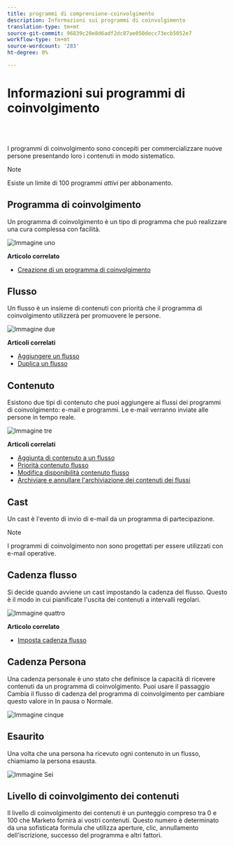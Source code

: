 ```yaml
---
title: programmi di comprensione-coinvolgimento
description: Informazioni sui programmi di coinvolgimento
translation-type: tm+mt
source-git-commit: 96839c20e8d6adf2dc87ae050decc73ecb5052e7
workflow-type: tm+mt
source-wordcount: '283'
ht-degree: 0%

---
```



# Informazioni sui programmi di coinvolgimento

<br> 

I programmi di coinvolgimento sono concepiti per commercializzare nuove persone presentando loro i contenuti in modo sistematico.

>[!NOTE]
>
>Esiste un limite di 100 programmi _attivi_ per abbonamento.

## Programma di coinvolgimento

Un programma di coinvolgimento è un tipo di programma che può realizzare una cura complessa con facilità.

![Immagine uno](/help/sky/assets/engagement-programs/understanding-engagement-programs/understanding-engagement-programs-1.png)

**Articolo correlato**

* [Creazione di un programma di coinvolgimento](/help/sky/create-an-engagement-program.md)

## Flusso

Un flusso è un insieme di contenuti con priorità che il programma di coinvolgimento utilizzerà per promuovere le persone.

![Immagine due](/help/sky/assets/engagement-programs/understanding-engagement-programs/understanding-engagement-programs-2.png)

**Articoli correlati**

* [Aggiungere un flusso](/help/sky/add-a-stream-to-an-engagement-program.md)
* [Duplica un flusso](/help/sky/clone-a-stream.md)

## Contenuto

Esistono due tipi di contenuto che puoi aggiungere ai flussi dei programmi di coinvolgimento: e-mail e programmi. Le e-mail verranno inviate alle persone in tempo reale.

![Immagine tre](/help/sky/assets/engagement-programs/understanding-engagement-programs/understanding-engagement-programs-3.png)

**Articoli correlati**

* [Aggiunta di contenuto a un flusso](/help/sky/add-content-to-an-engagement-stream.md)
* [Priorità contenuto flusso](/help/sky/prioritize-stream-content.md)
* [Modifica disponibilità contenuto flusso](/help/sky/edit-availability-of-stream-content.md)
* [Archiviare e annullare l&#39;archiviazione dei contenuti dei flussi](/help/sky/archive-and-unarchive-stream-content.md)

## Cast

Un cast è l&#39;evento di invio di e-mail da un programma di partecipazione.

>[!NOTE]
>
>I programmi di coinvolgimento non sono progettati per essere utilizzati con e-mail operative.

## Cadenza flusso

Si decide quando avviene un cast impostando la cadenza del flusso. Questo è il modo in cui pianificate l&#39;uscita dei contenuti a intervalli regolari.

![Immagine quattro](/help/sky/assets/engagement-programs/understanding-engagement-programs/understanding-engagement-programs-4.png)

**Articolo correlato**

* [Imposta cadenza flusso](/help/sky/set-stream-cadence.md)

## Cadenza Persona

Una cadenza personale è uno stato che definisce la capacità di ricevere contenuti da un programma di coinvolgimento. Puoi usare il passaggio Cambia il flusso di cadenza del programma di coinvolgimento per cambiare questo valore in In pausa o Normale.

![Immagine cinque](/help/sky/assets/engagement-programs/understanding-engagement-programs/understanding-engagement-programs-5.png)

## Esaurito

Una volta che una persona ha ricevuto ogni contenuto in un flusso, chiamiamo la persona esausta.

![Immagine Sei](/help/sky/assets/engagement-programs/understanding-engagement-programs/understanding-engagement-programs-6.png)

## Livello di coinvolgimento dei contenuti

Il livello di coinvolgimento dei contenuti è un punteggio compreso tra 0 e 100 che Marketo fornirà ai vostri contenuti. Questo numero è determinato da una sofisticata formula che utilizza aperture, clic, annullamento dell&#39;iscrizione, successo del programma e altri fattori.
